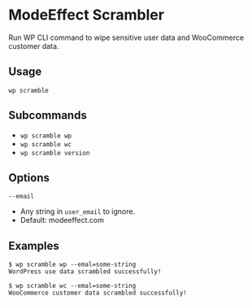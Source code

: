 # ModeEffect Scrambler 
Run WP CLI command to wipe sensitive user data and WooCommerce customer data.

## Usage

`wp scramble`

## Subcommands

- `wp scramble wp`
- `wp scramble wc`
- `wp scramble version`

## Options

`--email`
- Any string in `user_email` to ignore. 
- Default: modeeffect.com

## Examples

```
$ wp scramble wp --emal=some-string
WordPress use data scrambled successfully!

$ wp scramble wc --emal=some-string
WooCommerce customer data scrambled successfully!
